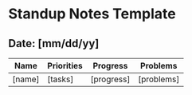 # Standup Notes Template

## Date: [mm/dd/yy]
| Name     | Priorities             | Progress   | Problems   |
| -------- | ---------------------- | ---------- | ---------- |
| [name]   | [tasks]                | [progress] | [problems] |
